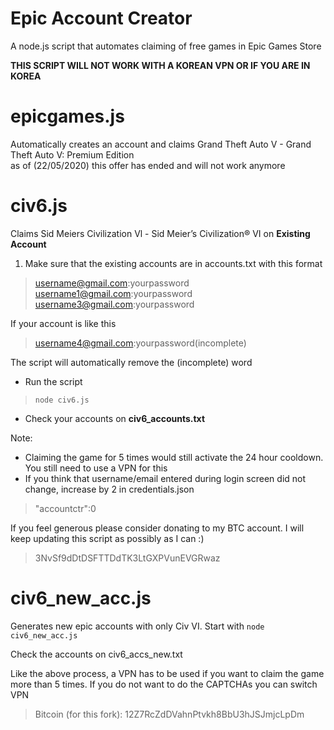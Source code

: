 # Epic Account Creator

A node.js script that automates claiming of free games in Epic Games Store

**THIS SCRIPT WILL NOT WORK WITH A KOREAN VPN OR IF YOU ARE IN KOREA**

# epicgames.js 
Automatically creates an account and claims Grand Theft Auto V - Grand Theft Auto V: Premium Edition  
as of (22/05/2020) this offer has ended and will not work anymore

# civ6.js 
Claims Sid Meiers Civilization Vl - Sid Meier’s Civilization® VI on **Existing Account**

 

 1.  Make sure that the existing accounts are in accounts.txt with this format

> username@gmail.com:yourpassword <br>
> username1@gmail.com:yourpassword <br>
> username3@gmail.com:yourpassword <br>

 If your account is like this 

> username4@gmail.com:yourpassword(incomplete)

 The script will automatically remove the (incomplete) word
 
 - Run the script

> `node civ6.js` 
 - Check your accounts on **civ6_accounts.txt**
 
 Note: 
 
 - Claiming the game for 5 times would still activate the 24 hour cooldown. You still need to use a VPN for this
 - If you think that username/email entered during login screen did not change, increase by 2 in credentials.json
> "accountctr":0

If you feel generous please consider donating to my BTC account. I will keep updating this script as possibly as I can :) 

> 3NvSf9dDtDSFTTDdTK3LtGXPVunEVGRwaz

# civ6_new_acc.js
Generates new epic accounts with only Civ VI. Start with `node civ6_new_acc.js`

Check the accounts on civ6_accs_new.txt

Like the above process, a VPN has to be used if you want to claim the game more than 5 times.
If you do not want to do the CAPTCHAs you can switch VPN

> Bitcoin (for this fork): 12Z7RcZdDVahnPtvkh8BbU3hJSJmjcLpDm
